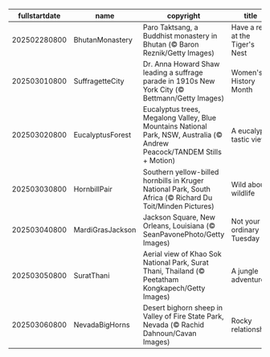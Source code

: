 |fullstartdate|name|copyright|title|image|
|--|--|--|--|--|
202502280800|BhutanMonastery|Paro Taktsang, a Buddhist monastery in Bhutan (© Baron Reznik/Getty Images)|Have a rest at the Tiger's Nest|![](/en-US/2025/03/202502280800BhutanMonastery.jpg)|
202503010800|SuffragetteCity|Dr. Anna Howard Shaw leading a suffrage parade in 1910s New York City (© Bettmann/Getty Images)|Women's History Month|![](/en-US/2025/03/202503010800SuffragetteCity.jpg)|
202503020800|EucalyptusForest|Eucalyptus trees, Megalong Valley, Blue Mountains National Park, NSW, Australia (© Andrew Peacock/TANDEM Stills + Motion)|A eucalyp-tastic view|![](/en-US/2025/03/202503020800EucalyptusForest.jpg)|
202503030800|HornbillPair|Southern yellow-billed hornbills in Kruger National Park, South Africa (© Richard Du Toit/Minden Pictures)|Wild about wildlife|![](/en-US/2025/03/202503030800HornbillPair.jpg)|
202503040800|MardiGrasJackson|Jackson Square, New Orleans, Louisiana (© SeanPavonePhoto/Getty Images)|Not your ordinary Tuesday|![](/en-US/2025/03/202503040800MardiGrasJackson.jpg)|
202503050800|SuratThani|Aerial view of Khao Sok National Park, Surat Thani, Thailand (© Peetatham Kongkapech/Getty Images)|A jungle adventure|![](/en-US/2025/03/202503050800SuratThani.jpg)|
202503060800|NevadaBigHorns|Desert bighorn sheep in Valley of Fire State Park, Nevada (© Rachid Dahnoun/Cavan Images)|Rocky relationship|![](/en-US/2025/03/202503060800NevadaBigHorns.jpg)|

